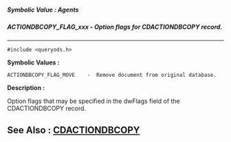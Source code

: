 ##### Symbolic Value : Agents
##### ACTIONDBCOPY_FLAG_xxx - Option flags for CDACTIONDBCOPY record.
---
```
#include <queryods.h>
```

**Symbolic Values :**

	ACTIONDBCOPY_FLAG_MOVE	  -  Remove document from original database.


**Description :**

Option flags that may be specified in the dwFlags field of the CDACTIONDBCOPY record.


**See Also :**
[CDACTIONDBCOPY](/domino-c-api-docs/reference/Data/CDACTIONDBCOPY)
---

